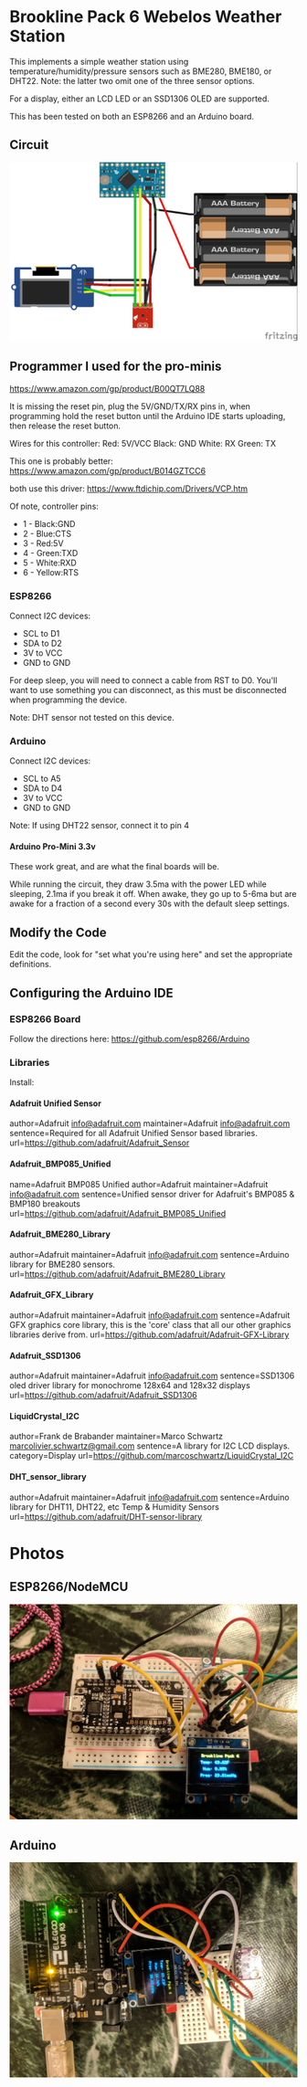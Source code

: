 # Brookline Pack 6 Webelos Weather Station

This implements a simple weather station using temperature/humidity/pressure
sensors such as BME280, BME180, or DHT22. Note: the latter two omit one of the three
sensor options.

For a display, either an LCD LED or an SSD1306 OLED are supported.

This has been tested on both an ESP8266 and an Arduino board.

## Circuit

![circuit diagram](scout-weatherstation_bb.jpg)

## Programmer I used for the pro-minis
https://www.amazon.com/gp/product/B00QT7LQ88

It is missing the reset pin, plug the 5V/GND/TX/RX pins in, when programming
hold the reset button until the Arduino IDE starts uploading, then release the reset button.

Wires for this controller:
  Red: 5V/VCC
  Black: GND
  White: RX
  Green: TX

This one is probably better:
https://www.amazon.com/gp/product/B014GZTCC6

both use this driver:
https://www.ftdichip.com/Drivers/VCP.htm

Of note, controller pins:
* 1 - Black:GND
* 2 - Blue:CTS
* 3 - Red:5V
* 4 - Green:TXD
* 5 - White:RXD
* 6 - Yellow:RTS



### ESP8266

Connect I2C devices:
* SCL to D1
* SDA to D2
* 3V  to VCC
* GND to GND

For deep sleep, you will need
to connect a cable from RST to D0. You'll want
to use something you can disconnect, as this must
be disconnected when programming the device.

Note: DHT sensor not tested on this device.

### Arduino

Connect I2C devices:
* SCL to A5
* SDA to D4
* 3V  to VCC
* GND to GND

Note: If using DHT22 sensor, connect it to pin 4

#### Arduino Pro-Mini 3.3v
These work great, and are what the final boards will be.

While running the circuit, they draw 3.5ma with the power LED while sleeping, 2.1ma if you break it off. When awake, they go up to 5-6ma but are awake for a fraction of a second every 30s with the default sleep
settings.

## Modify the Code

Edit the code, look for "set what you're using here"
and set the appropriate definitions.


## Configuring the Arduino IDE

### ESP8266 Board
Follow the directions here:
https://github.com/esp8266/Arduino

### Libraries

Install:
#### Adafruit Unified Sensor
author=Adafruit <info@adafruit.com>
maintainer=Adafruit <info@adafruit.com>
sentence=Required for all Adafruit Unified Sensor based libraries.
url=https://github.com/adafruit/Adafruit_Sensor

#### Adafruit_BMP085_Unified
name=Adafruit BMP085 Unified
author=Adafruit
maintainer=Adafruit <info@adafruit.com>
sentence=Unified sensor driver for Adafruit's BMP085 & BMP180 breakouts
url=https://github.com/adafruit/Adafruit_BMP085_Unified

#### Adafruit_BME280_Library
author=Adafruit
maintainer=Adafruit <info@adafruit.com>
sentence=Arduino library for BME280 sensors.
url=https://github.com/adafruit/Adafruit_BME280_Library

#### Adafruit_GFX_Library
author=Adafruit
maintainer=Adafruit <info@adafruit.com>
sentence=Adafruit GFX graphics core library, this is the 'core' class that all our other graphics libraries derive from.
url=https://github.com/adafruit/Adafruit-GFX-Library

#### Adafruit_SSD1306
author=Adafruit
maintainer=Adafruit <info@adafruit.com>
sentence=SSD1306 oled driver library for monochrome 128x64 and 128x32 displays
url=https://github.com/adafruit/Adafruit_SSD1306

#### LiquidCrystal_I2C
author=Frank de Brabander
maintainer=Marco Schwartz <marcolivier.schwartz@gmail.com>
sentence=A library for I2C LCD displays.
category=Display
url=https://github.com/marcoschwartz/LiquidCrystal_I2C

#### DHT_sensor_library
author=Adafruit
maintainer=Adafruit <info@adafruit.com>
sentence=Arduino library for DHT11, DHT22, etc Temp & Humidity Sensors
url=https://github.com/adafruit/DHT-sensor-library


# Photos
## ESP8266/NodeMCU
![prototype with ESP8266/NodeMCU](prototype_nodemcu.jpg)
## Arduino
![prototype with ESP8266/NodeMCU](prototype_arduino_uno.jpg)
